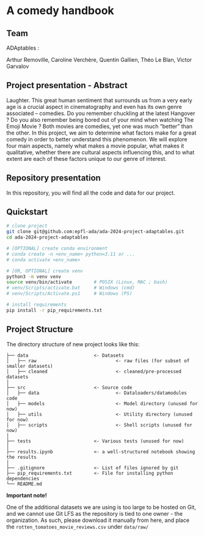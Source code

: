 
# A comedy handbook

## Team

ADAptables :

Arthur Removille, Caroline Verchère, Quentin Gallien, Théo Le Blan, Victor Garvalov

## Project presentation - Abstract
Laughter. This great human sentiment that surrounds us from a very early age is a crucial aspect in cinematography and even has its own genre associated – comedies. Do you remember chuckling at the latest Hangover ? Do you also remember being bored out of your mind when watching The Emoji Movie ? Both movies are comedies, yet one was much “better” than the other. In this project, we aim to determine what factors make for a great comedy in order to better understand this phenomenon. We will explore four main aspects, namely what makes a movie popular, what makes it qualitative, whether there are cultural aspects influencing this, and to what extent are each of these factors unique to our genre of interest.


## Repository presentation

In this repository, you will find all the code and data for our project.

## Quickstart

```bash
# clone project
git clone git@github.com:epfl-ada/ada-2024-project-adaptables.git
cd ada-2024-project-adaptables

# [OPTIONAL] create conda environment
# conda create -n <env_name> python=3.11 or ...
# conda activate <env_name>

# [OR, OPTIONAL] create venv
python3 -m venv venv
source venv/bin/activate        # POSIX (Linux, MAC ; bash)
# venv/Scripts/activate.bat     # Windows (cmd)
# venv/Scripts/Activate.ps1     # Windows (PS)

# install requirements
pip install -r pip_requirements.txt
```

## Project Structure

The directory structure of new project looks like this:

```
├── data                        <- Datasets
│   ├── raw                             <- raw files (for subset of smaller datasets)
│   ├── cleaned                         <- cleaned/pre-processed datasets
│
├── src                         <- Source code
│   ├── data                            <- Dataloaders/datamodules code 
│   ├── models                          <- Model directory (unused for now)
│   ├── utils                           <- Utility directory (unused for now)
│   ├── scripts                         <- Shell scripts (unused for now)
│
├── tests                       <- Various tests (unused for now)
│
├── results.ipynb               <- a well-structured notebook showing the results
│
├── .gitignore                  <- List of files ignored by git
├── pip_requirements.txt        <- File for installing python dependencies
└── README.md
```

**Important note!**

One of the additional datasets we are using is too large to be hosted on Git, and we cannot use Git LFS as the repository is tied to one owner - the organization. As such, please download it manually from here, and place the `rotten_tomatoes_movie_reviews.csv` under `data/raw/` 
